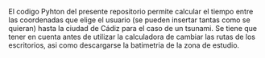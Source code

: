 El codigo Pyhton del presente repositorio permite calcular el tiempo entre las coordenadas que elige el usuario (se pueden insertar tantas como se quieran) hasta la ciudad de Cádiz para el caso de un tsunami. Se tiene que tener en cuenta antes de utilizar la calculadora de cambiar las rutas de los escritorios, asi como descargarse la batimetria 
de la zona de estudio.

